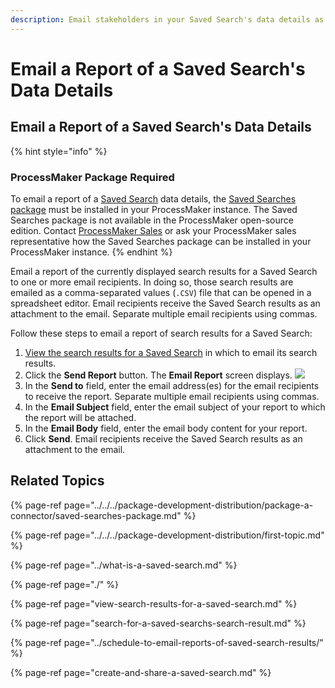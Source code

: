 ```yaml
---
description: Email stakeholders in your Saved Search's data details as a report.
---
```


# Email a Report of a Saved Search's Data Details

## Email a Report of a Saved Search's Data Details

{% hint style="info" %}
### ProcessMaker Package Required

To email a report of a [Saved Search](../what-is-a-saved-search.md) data details, the [Saved Searches package](../../../package-development-distribution/package-a-connector/saved-searches-package.md) must be installed in your ProcessMaker instance. The Saved Searches package is not available in the ProcessMaker open-source edition. Contact [ProcessMaker Sales](mailto:sales@processmaker.com) or ask your ProcessMaker sales representative how the Saved Searches package can be installed in your ProcessMaker instance.
{% endhint %}

Email a report of the currently displayed search results for a Saved Search to one or more email recipients. In doing so, those search results are emailed as a comma-separated values \(`.CSV`\) file that can be opened in a spreadsheet editor. Email recipients receive the Saved Search results as an attachment to the email. Separate multiple email recipients using commas.

Follow these steps to email a report of search results for a Saved Search:

1. [View the search results for a Saved Search](view-search-results-for-a-saved-search.md) in which to email its search results.
2. Click the **Send Report** button. The **Email Report** screen displays. ![](../../../.gitbook/assets/email-report-screen-saved-search-package.png) 
3. In the **Send to** field, enter the email address\(es\) for the email recipients to receive the report. Separate multiple email recipients using commas.
4. In the **Email Subject** field, enter the email subject of your report to which the report will be attached.
5. In the **Email Body** field, enter the email body content for your report.
6. Click **Send**. Email recipients receive the Saved Search results as an attachment to the email.

## Related Topics

{% page-ref page="../../../package-development-distribution/package-a-connector/saved-searches-package.md" %}

{% page-ref page="../../../package-development-distribution/first-topic.md" %}

{% page-ref page="../what-is-a-saved-search.md" %}

{% page-ref page="./" %}

{% page-ref page="view-search-results-for-a-saved-search.md" %}

{% page-ref page="search-for-a-saved-searchs-search-result.md" %}

{% page-ref page="../schedule-to-email-reports-of-saved-search-results/" %}

{% page-ref page="create-and-share-a-saved-search.md" %}


